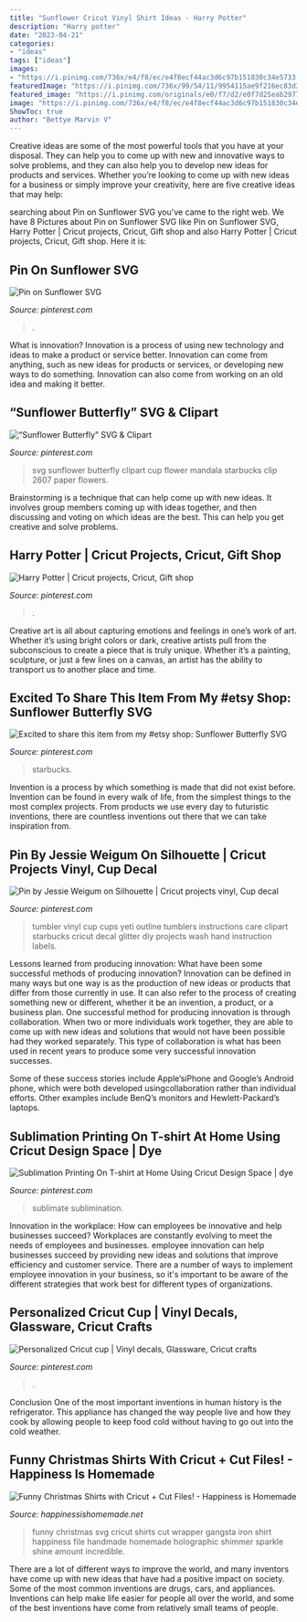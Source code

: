 ```yaml
---
title: "Sunflower Cricut Vinyl Shirt Ideas - Harry Potter"
description: "Harry potter"
date: "2023-04-21"
categories:
- "ideas"
tags: ["ideas"]
images:
- "https://i.pinimg.com/736x/e4/f8/ec/e4f8ecf44ac3d6c97b151830c34e5733.jpg"
featuredImage: "https://i.pinimg.com/736x/99/54/11/9954115ae9f216ec83d379b39aec8664.jpg"
featured_image: "https://i.pinimg.com/originals/e0/f7/d2/e0f7d25eab297770f795b3514c24a496.jpg"
image: "https://i.pinimg.com/736x/e4/f8/ec/e4f8ecf44ac3d6c97b151830c34e5733.jpg"
ShowToc: true
author: "Bettye Marvin V"
---
```



Creative ideas are some of the most powerful tools that you have at your disposal. They can help you to come up with new and innovative ways to solve problems, and they can also help you to develop new ideas for products and services. Whether you’re looking to come up with new ideas for a business or simply improve your creativity, here are five creative ideas that may help: 

	

		
searching about Pin on Sunflower SVG you've came to the right web. We have 8 Pictures about Pin on Sunflower SVG like Pin on Sunflower SVG, Harry Potter | Cricut projects, Cricut, Gift shop and also Harry Potter | Cricut projects, Cricut, Gift shop. Here it is:
		
    
## Pin On Sunflower SVG

<img loading=lazy src="https://i.pinimg.com/736x/65/c7/f2/65c7f232d89e7cfa7c5cd5a97a1c3785.jpg" onerror="this.onerror=null;this.src='https://tse2.mm.bing.net/th?id=OIP.2BeRyUzvmKHMwEOLXtOb9gHaF4&amp;pid=15.1';" alt="Pin on Sunflower SVG">

_Source: pinterest.com_

>. 

	

What is innovation?
Innovation is a process of using new technology and ideas to make a product or service better. Innovation can come from anything, such as new ideas for products or services, or developing new ways to do something. Innovation can also come from working on an old idea and making it better.

    
## “Sunflower Butterfly” SVG &amp; Clipart

<img loading=lazy src="https://i.pinimg.com/736x/6b/87/e0/6b87e0e40d01f82879e2082a8da358ab.jpg" onerror="this.onerror=null;this.src='https://tse1.mm.bing.net/th?id=OIP.3dHVU4CTDSVAEFJ3flO0PAHaFs&amp;pid=15.1';" alt="“Sunflower Butterfly” SVG &amp; Clipart">

_Source: pinterest.com_

>svg sunflower butterfly clipart cup flower mandala starbucks clip 2607 paper flowers. 

	

Brainstorming is a technique that can help come up with new ideas. It involves group members coming up with ideas together, and then discussing and voting on which ideas are the best. This can help you get creative and solve problems.

    
## Harry Potter | Cricut Projects, Cricut, Gift Shop

<img loading=lazy src="https://i.pinimg.com/736x/e4/f8/ec/e4f8ecf44ac3d6c97b151830c34e5733.jpg" onerror="this.onerror=null;this.src='https://tse1.mm.bing.net/th?id=OIP.2pPDrxl57lL9wUjc_TaTTQHaJ3&amp;pid=15.1';" alt="Harry Potter | Cricut projects, Cricut, Gift shop">

_Source: pinterest.com_

>. 

	

Creative art is all about capturing emotions and feelings in one’s work of art. Whether it’s using bright colors or dark, creative artists pull from the subconscious to create a piece that is truly unique. Whether it’s a painting, sculpture, or just a few lines on a canvas, an artist has the ability to transport us to another place and time.

    
## Excited To Share This Item From My #etsy Shop: Sunflower Butterfly SVG

<img loading=lazy src="https://i.pinimg.com/736x/99/54/11/9954115ae9f216ec83d379b39aec8664.jpg" onerror="this.onerror=null;this.src='https://tse3.mm.bing.net/th?id=OIP.ammx4p3cQkuPNkezj6M5hwHaHa&amp;pid=15.1';" alt="Excited to share this item from my #etsy shop: Sunflower Butterfly SVG">

_Source: pinterest.com_

>starbucks. 

	

Invention is a process by which something is made that did not exist before. Invention can be found in every walk of life, from the simplest things to the most complex projects. From products we use every day to futuristic inventions, there are countless inventions out there that we can take inspiration from.

    
## Pin By Jessie Weigum On Silhouette | Cricut Projects Vinyl, Cup Decal

<img loading=lazy src="https://i.pinimg.com/736x/02/f5/a8/02f5a8f7b49655ccccdbbda82630bdda.jpg" onerror="this.onerror=null;this.src='https://tse2.mm.bing.net/th?id=OIP.Jjhz_UaIfxq89osTkY2Y-gAAAA&amp;pid=15.1';" alt="Pin by Jessie Weigum on Silhouette | Cricut projects vinyl, Cup decal">

_Source: pinterest.com_

>tumbler vinyl cup cups yeti outline tumblers instructions care clipart starbucks cricut decal glitter diy projects wash hand instruction labels. 

	

Lessons learned from producing innovation: What have been some successful methods of producing innovation?
Innovation can be defined in many ways but one way is as the production of new ideas or products that differ from those currently in use. It can also refer to the process of creating something new or different, whether it be an invention, a product, or a business plan.
One successful method for producing innovation is through collaboration. When two or more individuals work together, they are able to come up with new ideas and solutions that would not have been possible had they worked separately. This type of collaboration is what has been used in recent years to produce some very successful innovation successes.

Some of these success stories include Apple’siPhone and Google’s Android phone, which were both developed usingcollaboration rather than individual efforts. Other examples include BenQ’s monitors and Hewlett-Packard’s laptops.

    
## Sublimation Printing On T-shirt At Home Using Cricut Design Space | Dye

<img loading=lazy src="https://i.pinimg.com/736x/a5/85/cb/a585cbf5a810d9ca0a33083780be5b8b.jpg" onerror="this.onerror=null;this.src='https://tse4.mm.bing.net/th?id=OIP.iTf13S84ok9G1kYDmqO6egHaEK&amp;pid=15.1';" alt="Sublimation Printing On T-shirt at Home Using Cricut Design Space | dye">

_Source: pinterest.com_

>sublimate sublimination. 

	

Innovation in the workplace: How can employees be innovative and help businesses succeed?
Workplaces are constantly evolving to meet the needs of employees and businesses. employee innovation can help businesses succeed by providing new ideas and solutions that improve efficiency and customer service. There are a number of ways to implement employee innovation in your business, so it's important to be aware of the different strategies that work best for different types of organizations.

    
## Personalized Cricut Cup | Vinyl Decals, Glassware, Cricut Crafts

<img loading=lazy src="https://i.pinimg.com/originals/e0/f7/d2/e0f7d25eab297770f795b3514c24a496.jpg" onerror="this.onerror=null;this.src='https://tse2.mm.bing.net/th?id=OIP.RzT5oThDVdnr2VKTXR2GRgHaJ4&amp;pid=15.1';" alt="Personalized Cricut cup | Vinyl decals, Glassware, Cricut crafts">

_Source: pinterest.com_

>. 

	

Conclusion
One of the most important inventions in human history is the refrigerator. This appliance has changed the way people live and how they cook by allowing people to keep food cold without having to go out into the cold weather.

    
## Funny Christmas Shirts With Cricut + Cut Files! - Happiness Is Homemade

<img loading=lazy src="https://i1.wp.com/www.happinessishomemade.net/wp-content/uploads/2017/11/Gangsta-Wrapper-Funny-Christmas-Shirt.jpg" onerror="this.onerror=null;this.src='https://tse3.mm.bing.net/th?id=OIP.bi7_JD_xpiju1RP4eagsKgHaKy&amp;pid=15.1';" alt="Funny Christmas Shirts with Cricut + Cut Files! - Happiness is Homemade">

_Source: happinessishomemade.net_

>funny christmas svg cricut shirts cut wrapper gangsta iron shirt happiness file handmade homemade holographic shimmer sparkle shine amount incredible. 

	

There are a lot of different ways to improve the world, and many inventors have come up with new ideas that have had a positive impact on society. Some of the most common inventions are drugs, cars, and appliances. Inventions can help make life easier for people all over the world, and some of the best inventions have come from relatively small teams of people.

